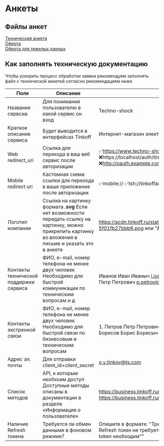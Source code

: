 # Анкеты

## Файлы анкет

[Техническая анкета](../ank.docx)  
[Оферта]()  
[Оферта для тяжелых данных]()

## Как заполнять техническую документацию

Чтобы ускорить процесс обработки заявки рекомендуем заполнять файл с технической анкетой согласно рекомендациям ниже


Поле | Описание | Пример |
 --- | --- | --- |
Название сервсиа | Для понимания пользователю в какой сервис он вход | Techno-shoсk | 
Краткое описание сервиса | Будет выводится в интерфейсах Tinkoff | Интернет-магазин электроники | 
Web redirect_uri | Ссылка для перехода в ваш веб сервис после авторизации  | ✅https://www.techno-shock.ru/auth/tinkoff/callback/  ❌https://localhost/auth/tinkoff/callback/  ❌https://example.com/  ❌http://oauth.example.com:8080/path  ❌http://127.0.0.1:1234/path   |
Mobile redirect uri | Кастомная схема ссылки для перехода в ваше приложение после авторизации | ✅mobile://  ✅tsh://tinkoffauthorized  ❌https://... | 
Логотип компании | Ссылка на картинку формата **.svg**  Если нет возможности передать ссылку на картинку, можно прикрепить картинку во вложения в письме и указать это в анкете  | https://acdn.tinkoff.ru/static/documents/703d269e-ec01-4187-9544-5f01fb27bbb6.png  или  "**Логотип во вложениях к письму**"| 
Контакты технической поддержки сервиса | ФИО, e-mail, номер телефона не менее двух человек  Необходимо для быстрой коммуникации по техническим вопросам и д | Иванов Иван Иваныч i.ivanov@ts.com +7999999999 *Ведущий разработчик*  Петров Петр Петрович p.petrovics@ts.com +78888888888 *Менеджер проекта*  | 
Контакты экстренной связи | ФИО, e-mail, номер телефона не менее двух человек  Необходимо для быстрой связи по бизнесовым и техническим вопросам | 1. Петров Петр Петрович p.petrovics@tc.com +78888888888 *Менеджер проекта*  2. Борисов Борис Борисыч bb.br@ts.com +7977777777 *Директор* |
Адрес эл. почты | Для отправки client_id+client_secret | o.y.tinkov@ts.com |
Список методов | API, к которым необхоим доступ  Доступные методы описаны в документации в разделе «Информация о пользователе» | https://business.tinkoff.ru/openapi/docs#section/Poluchenie-uchyotnyh-dannyh  https://business.tinkoff.ru/openapi/docs#operation/getApiV1IndividualDocumentsPassport  |
Наличие Refresh токена | Требуется ли обмен данными в фоновом режиме? | Опишите в формате: "Требуется разовое получение пользовательских данных, Refresh токен не требуется"  **или**  "Планируем регулярное обновление данных, Refresh token необходим"" |
